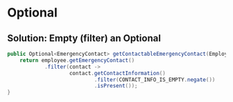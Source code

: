 # Optional

## Solution: Empty (filter) an Optional

``` java
public Optional<EmergencyContact> getContactableEmergencyContact(Employee employee) {
    return employee.getEmergencyContact()
            .filter(contact ->
                    contact.getContactInformation()
                            .filter(CONTACT_INFO_IS_EMPTY.negate())
                            .isPresent());
}
```
